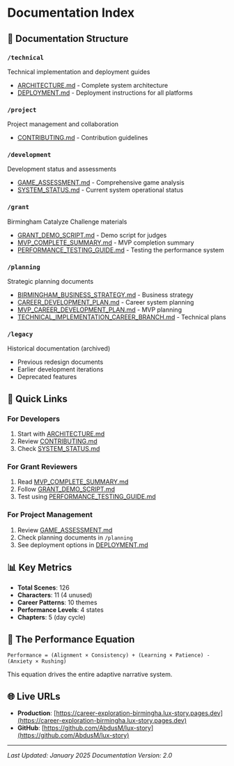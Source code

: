 # Documentation Index

## 📁 Documentation Structure

### `/technical`
Technical implementation and deployment guides
- [ARCHITECTURE.md](technical/ARCHITECTURE.md) - Complete system architecture
- [DEPLOYMENT.md](technical/DEPLOYMENT.md) - Deployment instructions for all platforms

### `/project`
Project management and collaboration
- [CONTRIBUTING.md](project/CONTRIBUTING.md) - Contribution guidelines

### `/development`
Development status and assessments
- [GAME_ASSESSMENT.md](development/GAME_ASSESSMENT.md) - Comprehensive game analysis
- [SYSTEM_STATUS.md](development/SYSTEM_STATUS.md) - Current system operational status

### `/grant`
Birmingham Catalyze Challenge materials
- [GRANT_DEMO_SCRIPT.md](grant/GRANT_DEMO_SCRIPT.md) - Demo script for judges
- [MVP_COMPLETE_SUMMARY.md](grant/MVP_COMPLETE_SUMMARY.md) - MVP completion summary
- [PERFORMANCE_TESTING_GUIDE.md](grant/PERFORMANCE_TESTING_GUIDE.md) - Testing the performance system

### `/planning`
Strategic planning documents
- [BIRMINGHAM_BUSINESS_STRATEGY.md](planning/BIRMINGHAM_BUSINESS_STRATEGY.md) - Business strategy
- [CAREER_DEVELOPMENT_PLAN.md](planning/CAREER_DEVELOPMENT_PLAN.md) - Career system planning
- [MVP_CAREER_DEVELOPMENT_PLAN.md](planning/MVP_CAREER_DEVELOPMENT_PLAN.md) - MVP planning
- [TECHNICAL_IMPLEMENTATION_CAREER_BRANCH.md](planning/TECHNICAL_IMPLEMENTATION_CAREER_BRANCH.md) - Technical plans

### `/legacy`
Historical documentation (archived)
- Previous redesign documents
- Earlier development iterations
- Deprecated features

## 🚀 Quick Links

### For Developers
1. Start with [ARCHITECTURE.md](technical/ARCHITECTURE.md)
2. Review [CONTRIBUTING.md](project/CONTRIBUTING.md)
3. Check [SYSTEM_STATUS.md](development/SYSTEM_STATUS.md)

### For Grant Reviewers
1. Read [MVP_COMPLETE_SUMMARY.md](grant/MVP_COMPLETE_SUMMARY.md)
2. Follow [GRANT_DEMO_SCRIPT.md](grant/GRANT_DEMO_SCRIPT.md)
3. Test using [PERFORMANCE_TESTING_GUIDE.md](grant/PERFORMANCE_TESTING_GUIDE.md)

### For Project Management
1. Review [GAME_ASSESSMENT.md](development/GAME_ASSESSMENT.md)
2. Check planning documents in `/planning`
3. See deployment options in [DEPLOYMENT.md](technical/DEPLOYMENT.md)

## 📊 Key Metrics

- **Total Scenes**: 126
- **Characters**: 11 (4 unused)
- **Career Patterns**: 10 themes
- **Performance Levels**: 4 states
- **Chapters**: 5 (day cycle)

## 🎯 The Performance Equation

```
Performance = (Alignment × Consistency) + (Learning × Patience) - (Anxiety × Rushing)
```

This equation drives the entire adaptive narrative system.

## 🌐 Live URLs

- **Production**: [https://career-exploration-birmingha.lux-story.pages.dev](https://career-exploration-birmingha.lux-story.pages.dev)
- **GitHub**: [https://github.com/AbdusM/lux-story](https://github.com/AbdusM/lux-story)

---

*Last Updated: January 2025*
*Documentation Version: 2.0*